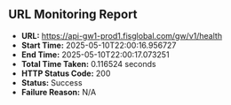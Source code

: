 ## URL Monitoring Report

- **URL:** https://api-gw1-prod1.fisglobal.com/gw/v1/health
- **Start Time:** 2025-05-10T22:00:16.956727
- **End Time:** 2025-05-10T22:00:17.073251
- **Total Time Taken:** 0.116524 seconds
- **HTTP Status Code:** 200
- **Status:** Success
- **Failure Reason:** N/A
